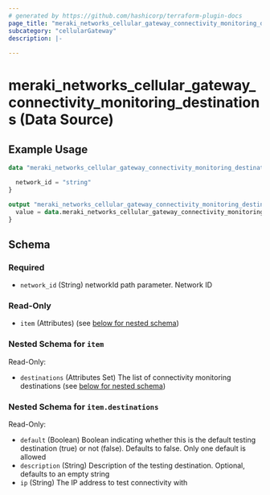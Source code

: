 ```yaml
---
# generated by https://github.com/hashicorp/terraform-plugin-docs
page_title: "meraki_networks_cellular_gateway_connectivity_monitoring_destinations Data Source - terraform-provider-meraki"
subcategory: "cellularGateway"
description: |-
  
---
```


# meraki_networks_cellular_gateway_connectivity_monitoring_destinations (Data Source)



## Example Usage

```terraform
data "meraki_networks_cellular_gateway_connectivity_monitoring_destinations" "example" {

  network_id = "string"
}

output "meraki_networks_cellular_gateway_connectivity_monitoring_destinations_example" {
  value = data.meraki_networks_cellular_gateway_connectivity_monitoring_destinations.example.item
}
```

<!-- schema generated by tfplugindocs -->
## Schema

### Required

- `network_id` (String) networkId path parameter. Network ID

### Read-Only

- `item` (Attributes) (see [below for nested schema](#nestedatt--item))

<a id="nestedatt--item"></a>
### Nested Schema for `item`

Read-Only:

- `destinations` (Attributes Set) The list of connectivity monitoring destinations (see [below for nested schema](#nestedatt--item--destinations))

<a id="nestedatt--item--destinations"></a>
### Nested Schema for `item.destinations`

Read-Only:

- `default` (Boolean) Boolean indicating whether this is the default testing destination (true) or not (false). Defaults to false. Only one default is allowed
- `description` (String) Description of the testing destination. Optional, defaults to an empty string
- `ip` (String) The IP address to test connectivity with
